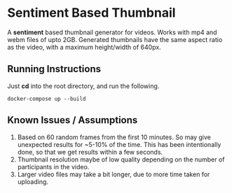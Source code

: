 # Sentiment Based Thumbnail

A **sentiment** based thumbnail generator for videos. Works with mp4 and webm files of upto 2GB. Generated thumbnails have the same aspect ratio as the video, with a maximum height/width of 640px.

## Running Instructions
Just **cd** into the root directory, and run the following.

    docker-compose up --build

## Known Issues / Assumptions

 1. Based on 60 random frames from the first 10 minutes. So may give unexpected results for ~5-10% of the time. This has been intentionally done, so that we get results within a few seconds.
 2. Thumbnail resolution maybe of low quality depending on the number of participants in the video.
 3. Larger video files may take a bit longer, due to more time taken for uploading.
